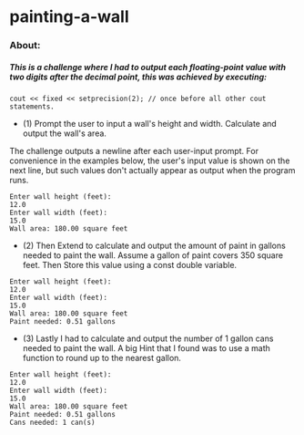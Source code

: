 # painting-a-wall

### About:

##### This is a challenge where I had to output each floating-point value with two digits after the decimal point, this was achieved by executing:

```
cout << fixed << setprecision(2); // once before all other cout statements.
```

- (1) Prompt the user to input a wall's height and width. Calculate and output the wall's area.

The challenge outputs a newline after each user-input prompt. For convenience in the examples below, the user's input value is shown on the next line, but such values don't actually appear as output when the program runs.

```
Enter wall height (feet):
12.0
Enter wall width (feet):
15.0
Wall area: 180.00 square feet
```

- (2) Then Extend to calculate and output the amount of paint in gallons needed to paint the wall. Assume a gallon of paint covers 350 square feet. Then Store this value using a const double variable.

```
Enter wall height (feet):
12.0
Enter wall width (feet):
15.0
Wall area: 180.00 square feet
Paint needed: 0.51 gallons
```

- (3) Lastly I had to calculate and output the number of 1 gallon cans needed to paint the wall. A big Hint that I found was to use a math function to round up to the nearest gallon.

```
Enter wall height (feet):
12.0
Enter wall width (feet):
15.0
Wall area: 180.00 square feet
Paint needed: 0.51 gallons
Cans needed: 1 can(s)
```
